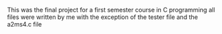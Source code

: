 This was the final project for a first semester course in C programming
all files were written by me with the exception of the tester file and the a2ms4.c file
